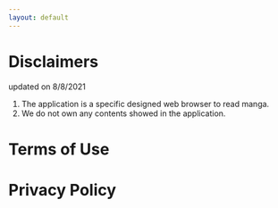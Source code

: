 ```yaml
---
layout: default
---
```


# Disclaimers
updated on 8/8/2021
<br>
1. The application is a specific designed web browser to read manga.
2. We do not own any contents showed in the application.

# Terms of Use

# Privacy Policy